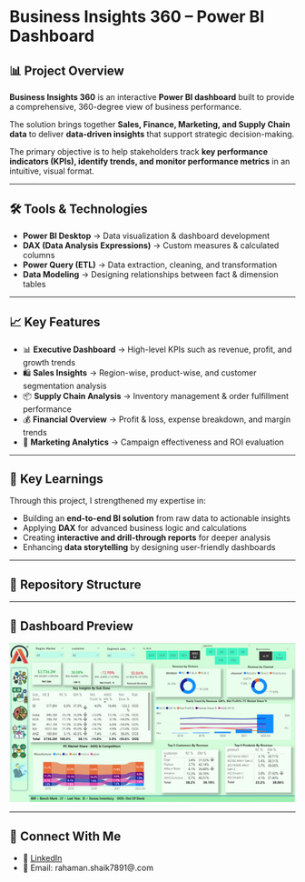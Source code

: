# Business Insights 360 – Power BI Dashboard  

## 📊 Project Overview  
**Business Insights 360** is an interactive **Power BI dashboard** built to provide a comprehensive, 360-degree view of business performance.  

The solution brings together **Sales, Finance, Marketing, and Supply Chain data** to deliver **data-driven insights** that support strategic decision-making.  

The primary objective is to help stakeholders track **key performance indicators (KPIs), identify trends, and monitor performance metrics** in an intuitive, visual format.  

---

## 🛠️ Tools & Technologies  
- **Power BI Desktop** → Data visualization & dashboard development  
- **DAX (Data Analysis Expressions)** → Custom measures & calculated columns  
- **Power Query (ETL)** → Data extraction, cleaning, and transformation  
- **Data Modeling** → Designing relationships between fact & dimension tables  

---

## 📈 Key Features  
- 📊 **Executive Dashboard** → High-level KPIs such as revenue, profit, and growth trends  
- 🛍️ **Sales Insights** → Region-wise, product-wise, and customer segmentation analysis  
- 📦 **Supply Chain Analysis** → Inventory management & order fulfillment performance  
- 💰 **Financial Overview** → Profit & loss, expense breakdown, and margin trends  
- 🎯 **Marketing Analytics** → Campaign effectiveness and ROI evaluation  

---

## 🚀 Key Learnings  
Through this project, I strengthened my expertise in:  
- Building an **end-to-end BI solution** from raw data to actionable insights  
- Applying **DAX** for advanced business logic and calculations  
- Creating **interactive and drill-through reports** for deeper analysis  
- Enhancing **data storytelling** by designing user-friendly dashboards  

---

## 📂 Repository Structure  
---

## 📸 Dashboard Preview  
![Business Insights 360 Dashboard](https://github.com/RahamanShaikData/Business-Insights-360/blob/main/Screenshot%20Of%20Main%20Thing.png)  

---

## 🔗 Connect With Me  
- 💼 [LinkedIn](https://www.linkedin.com/in/rahaman-shaik02/)  
- 📧 Email: rahaman.shaik7891@.com  

